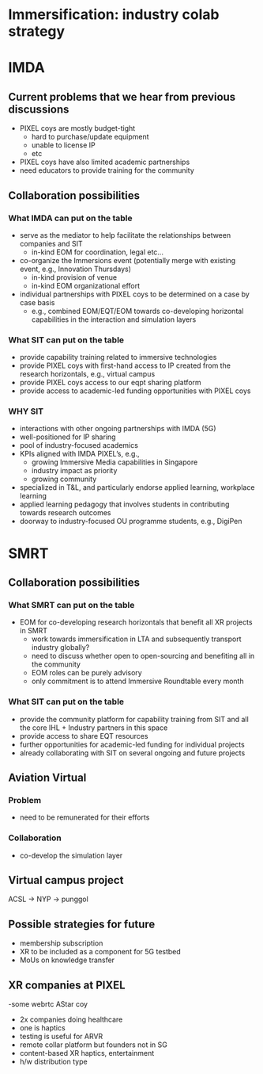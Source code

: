 # Immersification: industry colab strategy

# IMDA 

## Current problems that we hear from previous discussions
- PIXEL coys are mostly budget-tight
  - hard to purchase/update equipment
  - unable to license IP
  - etc
- PIXEL coys have also limited academic partnerships
- need educators to provide training for the community

## Collaboration possibilities

### What IMDA can  put on the table
- serve as the mediator to help facilitate the relationships between companies and SIT
  - in-kind EOM for coordination, legal etc...
- co-organize the Immersions event (potentially merge with existing event, e.g., Innovation Thursdays)
  - in-kind provision of venue
  - in-kind EOM organizational effort
- individual partnerships with PIXEL coys to be determined on a case by case basis 
  - e.g., combined EOM/EQT/EOM towards co-developing horizontal capabilities in the interaction and simulation layers

### What SIT can put on the table
- provide capability training related to immersive technologies
- provide PIXEL coys with first-hand access to IP created from the research horizontals, e.g., virtual campus
- provide PIXEL coys access to our eqpt sharing platform
- provide access to academic-led funding opportunities with PIXEL coys

### WHY SIT
- interactions with other ongoing partnerships with IMDA (5G)
- well-positioned for IP sharing
- pool of industry-focused academics
- KPIs aligned with IMDA PIXEL’s, e.g., 
  - growing Immersive Media capabilities in Singapore
  - industry impact as priority
  - growing community
- specialized in T&L, and particularly endorse applied learning, workplace learning
- applied learning pedagogy that involves students in contributing towards research outcomes
- doorway to industry-focused OU programme students, e.g., DigiPen

# SMRT

## Collaboration possibilities
### What SMRT can put on the table
- EOM for co-developing research horizontals that benefit all XR projects in SMRT
  - work towards immersification in LTA and subsequently transport industry globally?
  - need to discuss whether open to open-sourcing and benefiting all in the community
  - EOM roles can be purely advisory
  - only commitment is to attend Immersive Roundtable every month

### What SIT can put on the table
- provide the community platform for capability training from SIT and all the core IHL + Industry partners in this space
- provide access to share EQT resources
- further opportunities for academic-led funding for individual projects
- already collaborating with SIT on several ongoing and future projects

## Aviation Virtual

### Problem
- need to be remunerated for their efforts

### Collaboration
- co-develop the simulation layer


## Virtual campus project
ACSL -> NYP -> punggol

## Possible strategies for future
- membership subscription
-  XR to be included as a component for 5G testbed
- MoUs on knowledge transfer


## XR companies at PIXEL
-some webrtc AStar coy
- 2x companies doing healthcare 
- one is haptics
- testing is useful for ARVR
-  remote collar platform but founders not in SG
- content-based XR haptics, entertainment
- h/w distribution type
